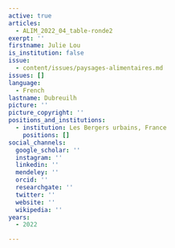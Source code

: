 ```yaml
---
active: true
articles:
  - ALIM_2022_04_table-ronde2
exerpt: ''
firstname: Julie Lou
is_institution: false
issue:
  - content/issues/paysages-alimentaires.md
issues: []
language:
  - French
lastname: Dubreuilh
picture: ''
picture_copyright: ''
positions_and_institutions:
  - institution: Les Bergers urbains, France
    positions: []
social_channels:
  google_scholar: ''
  instagram: ''
  linkedin: ''
  mendeley: ''
  orcid: ''
  researchgate: ''
  twitter: ''
  website: ''
  wikipedia: ''
years:
  - 2022

---
```

